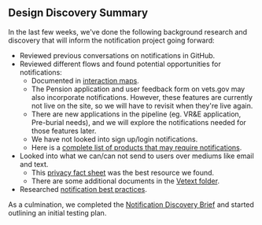 <h2>Design Discovery Summary</h2>

In the last few weeks, we've done the following background research and discovery that will inform the notification project going forward:

* Reviewed previous conversations on notifications in GitHub.
* Reviewed different flows and found potential opportunities for notifications:
  * Documented in [interaction maps](https://github.com/department-of-veterans-affairs/vets.gov-team/tree/master/Products/Identity/Personalization/Notifications/Discovery/Interaction%20Maps).
  * The Pension application and user feedback form on vets.gov may also incorporate notifications. However, these features are currently not live on the site, so we will have to revisit when they're live again.
  * There are new applications in the pipeline (eg. VR&E application, Pre-burial needs), and we will explore the notifications needed for those features later.
  * We have not looked into sign up/login notifications.
  * Here is a [complete list of products that may require notifications](https://github.com/department-of-veterans-affairs/vets.gov-team/blob/master/Products/Identity/Personalization/Notifications/Products%20that%20may%20require%20notifications.md).
* Looked into what we can/can not send to users over mediums like email and text.
  * This [privacy fact sheet](https://github.com/department-of-veterans-affairs/vets.gov-team/blob/master/Products/Identity/Personalization/Notifications/Privacy%20Fact%20Sheet.pdf) was the best resource we found.
  * There are some additional documents in the [Vetext folder](https://github.com/department-of-veterans-affairs/vets.gov-team/tree/ffe11b4583e296298bab6ee389275714344cdbf3/Products/Health%20care/Scheduling/Appointment%20Reminders/VEText).
* Researched [notification best practices](https://github.com/department-of-veterans-affairs/vets.gov-team/blob/master/Products/Identity/Personalization/Notifications/Research/Notification%20best%20practices.md).


As a culmination, we completed the [Notification Discovery Brief](https://github.com/department-of-veterans-affairs/vets.gov-team/blob/master/Products/Identity/Personalization/Notifications/Notifications%20Discovery%20Brief.md) and started outlining an initial testing plan.
